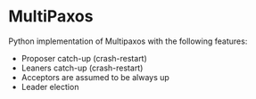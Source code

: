 # MultiPaxos
Python implementation of Multipaxos with the following features:
- Proposer catch-up (crash-restart)
- Leaners catch-up (crash-restart)
- Acceptors are assumed to be always up
- Leader election
